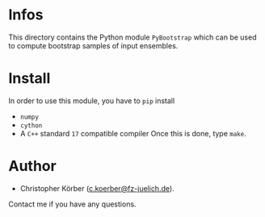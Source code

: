 # Infos
This directory contains the Python module `PyBootstrap` which can be used 
to compute bootstrap samples of input ensembles.

# Install
In order to use this module, you have to `pip` install
- `numpy`
- `cython`
- A `C++` standard `17` compatible compiler
Once this is done, type `make`.

# Author
- Christopher Körber ([c.koerber@fz-juelich.de](c.koerber@fz-juelich.de)).

Contact me if you have any questions.